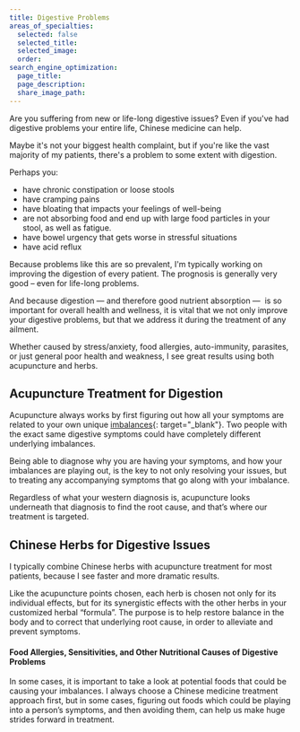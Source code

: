 ```yaml
---
title: Digestive Problems
areas_of_specialties:
  selected: false
  selected_title:
  selected_image:
  order:
search_engine_optimization:
  page_title:
  page_description:
  share_image_path:
---
```


Are you suffering from new or life-long digestive issues? Even if you've had digestive problems your entire life, Chinese medicine can help.

Maybe it's not your biggest health complaint, but if you're like the vast majority of my patients, there's a problem to some extent with digestion.

Perhaps you:

* have chronic constipation or loose stools
* have cramping pains
* have bloating that impacts your feelings of well-being
* are not absorbing food and end up with large food particles in your stool, as well as fatigue.
* have bowel urgency that gets worse in stressful situations
* have acid reflux

Because problems like this are so prevalent, I'm typically working on improving the digestion of every patient. The prognosis is generally very good – even for life-long problems.

And because digestion — and therefore good nutrient absorption —&nbsp; is so important for overall health and wellness, it is vital that we not only improve your digestive problems, but that we address it during the treatment of any ailment.

Whether caused by stress/anxiety, food allergies, auto-immunity, parasites, or just general poor health and weakness, I see great results using both acupuncture and herbs.

## Acupuncture Treatment for Digestion

Acupuncture always works by first figuring out how all your symptoms are related to your own unique [imbalances](/2018/06/30/what-does-balance-actually-mean-in-the-acupuncture-clinic/){: target="_blank"}. Two people with the exact same digestive symptoms could have completely different underlying imbalances.

Being able to diagnose why you are having your symptoms, and how your imbalances are playing out, is the key to not only resolving your issues, but to treating any accompanying symptoms that go along with your imbalance.

Regardless of what your western diagnosis is, acupuncture looks underneath that diagnosis to find the root cause, and that’s where our treatment is targeted.

## Chinese Herbs for Digestive Issues

I typically combine Chinese herbs with acupuncture treatment for most patients, because I see faster and more dramatic results.

Like the acupuncture points chosen, each herb is chosen not only for its individual effects, but for its synergistic effects with the other herbs in your customized herbal “formula”. The purpose is to help restore balance in the body and to correct that underlying root cause, in order to alleviate and prevent symptoms.

#### Food Allergies, Sensitivities, and Other Nutritional Causes of Digestive Problems

In some cases, it is important to take a look at potential foods that could be causing your imbalances. I always choose a Chinese medicine treatment approach first, but in some cases, figuring out foods which could be playing into a person’s symptoms, and then avoiding them, can help us make huge strides forward in treatment.